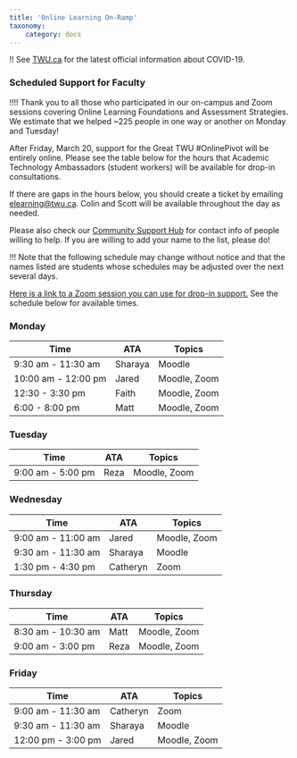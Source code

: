 ```yaml
---
title: 'Online Learning On-Ramp'
taxonomy:
    category: docs
---
```


!! See [TWU.ca](https://www.twu.ca) for the latest official information about COVID-19.

### Scheduled Support for Faculty

!!!! Thank you to all those who participated in our on-campus and Zoom sessions covering Online Learning Foundations and Assessment Strategies. We estimate that we helped ~225 people in one way or another on Monday and Tuesday!

After Friday, March 20, support for the Great TWU #OnlinePivot will be entirely online. Please see the table below for the hours that Academic Technology Ambassadors (student workers) will be available for drop-in consultations.

If there are gaps in the hours below, you should create a ticket by emailing [elearning@twu.ca](mailto:elearning@twu.ca). Colin and Scott will be available throughout the day as needed.

Please also check our [Community Support Hub](https://oet.sandcats.io/shared/rEfGT5cEIo2lMbZmYqUDDKYdHHgUKvW8SZre36e-e9F) for contact info of people willing to help. If you are willing to add your name to the list, please do!

!!! Note that the following schedule may change without notice and that the names listed are students whose schedules may be adjusted over the next several days.

[Here is a link to a Zoom session you can use for drop-in support.](https://twu.zoom.us/j/865477611) See the schedule below for available times.

### Monday

| Time | ATA | Topics |
| --- | --- | --- |
| 9:30 am - 11:30 am   | Sharaya  | Moodle |
| 10:00 am - 12:00 pm   | Jared   | Moodle, Zoom |
| 12:30 - 3:30 pm   | Faith  | Moodle, Zoom |
| 6:00 - 8:00 pm   | Matt   | Moodle, Zoom |

### Tuesday

| Time | ATA |Topics |
| --- | --- | --- |
| 9:00 am - 5:00 pm   | Reza   | Moodle, Zoom |


### Wednesday

| Time | ATA |Topics |
| --- | --- | --- |
| 9:00 am - 11:00 am   | Jared   | Moodle, Zoom |
| 9:30 am - 11:30 am   | Sharaya  | Moodle |
| 1:30 pm - 4:30 pm   | Catheryn  | Zoom   |

### Thursday

| Time | ATA |Topics |
| --- | --- | --- |
| 8:30 am - 10:30 am   | Matt   | Moodle, Zoom |
| 9:00 am - 3:00 pm   | Reza  | Moodle, Zoom |


### Friday

| Time | ATA |Topics |
| --- | --- | --- |
| 9:00 am - 11:30 am   | Catheryn   |  Zoom |
| 9:30 am - 11:30 am   | Sharaya  | Moodle |
| 12:00 pm - 3:00 pm   | Jared  | Moodle, Zoom |




<!---
##### Monday, March 16, 2020
| Topic |  Time | Location | Zoom Link |
|---|---|---|---|
|Moving Online: Foundations   |  9:00 - 10:00 am   | Block Hall    |  [Link to Session](https://twu.zoom.us/j/826710374?pwd=a2VPZVNOWWVibXVuemFiTTNpUUR2QT09) |
| Faculty Consulting and Support     | 10:30 am - 12:00 pm  | Learning Commons  |   |
| Final Assessment Alternatives  |   1:00 - 2:00 pm  | Block Hall  | [Link to Session](https://twu.zoom.us/j/900964178?pwd=ckN2WDNiR3ZoZktCdkpzbEoyWjcwQT09)  |
|  Faculty Consulting and Support |   2:30 - 5:00 pm  | Learning Commons  |   |

##### Tuesday, March 17, 2020
| Topic |  Time | Location | Zoom Link |
|---|---|---|---|
|  Moving Online: Foundations |  9:00 - 10:00 am  |  Block Hall | [Link to Session](https://twu.zoom.us/j/280965367?pwd=MlRwOWJScnE1VTRTc1hNeHUwWjhHQT09&_ga=2.268795058.2138497719.1584210451-1486935178.1580334446)   |
|  Faculty Consulting and Support |   10:30 am - 12:00 pm  | Learning Commons  |   |
| Final Assessment Alternatives  |   1:00 - 2:00 pm  | Block Hall  | [Link to Session](https://twu.zoom.us/j/204165331?pwd=UlZLNEJLa1VlckVkY3hyOVhyWldLdz09)  |
|  Faculty Consulting and Support |   2:30 - 5:00 pm  | Learning Commons  |   |
--->
